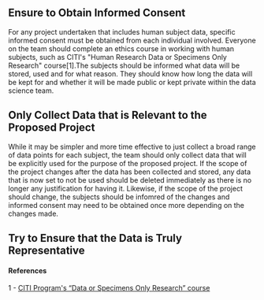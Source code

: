 ## Ensure to Obtain Informed Consent

For any project undertaken that includes human subject data, specific informed consent must be obtained from each individual involved. Everyone on the team should complete an ethics course in working with human subjects, such as CITI's "Human Research Data or Specimens Only Research" course[1].The subjects should be informed what data will be stored, used and for what reason. They should know how long the data will be kept for and whether it will be made public or kept private within the data science team. 

## Only Collect Data that is Relevant to the Proposed Project

While it may be simpler and more time effective to just collect a broad range of data points for each subject, the team should only collect data that will be explicitly used for the purpose of the proposed project. If the scope of the project changes after the data has been collected and stored, any data that is now set to not be used should be deleted immediately as there is no longer any justification for having it. Likewise, if the scope of the project should change, the subjects should be infomred of the changes and informed consent may need to be obtained once more depending on the changes made.

## Try to Ensure that the Data is Truly Representative



#### References

1 - [CITI Program's “Data or Specimens Only Research” course](https://www.citiprogram.org/index.cfm?pageID=154&icat=0&ac=0)
